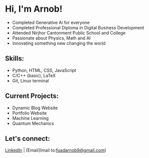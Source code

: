# Hi, I'm Arnob!
- Completed Generative Ai for everyone
- Completed Professional Diploma in Digital Business Development
- Attended Nirjhor Cantonment Public School and College
- Passionate about Physics, Math and AI
- Innovating something new changing the world

## Skills:
- Python, HTML, CSS, JavaScript
- C/C++ (basic), LaTeX
- Git, Linux terminal

## Current Projects:
- Dynamic Blog Website
- Portfolio Website
- Machine Learning
- Quantum Mechanics
## Let's connect:
[LinkedIn](https://www.linkedin.com/in/fuad-arnob?utm_source=share&utm_campaign=share_via&utm_content=profile&utm_medium=android_app) | [Email](mail to:fuadarnob9@gmail.com)
